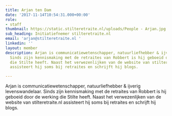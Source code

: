 ```yaml
---
title: Arjan ten Dam
date: '2017-11-14T10:54:31.000+00:00'
role:
- staff
thumbnail: https://static.stilteretraite.nl/uploads/People - Arjan.jpg
sub_heading: Initiatiefnemer stilteretraite.nl
email: 'arjan@stilteretraite.nl '
linkedin: ''
layout: member
description: Arjan is communicatiewetenschapper, natuurliefhebber & ijverig levenswandelaar.
  Sinds zijn kennismaking met de retraites van Robbert is hij geboeid door de werking
  die Stilte heeft. Naast het verwezenlijken van de website van stilteretraite.nl
  assisteert hij soms bij retraites en schrijft hij blogs.

---
```

Arjan is communicatiewetenschapper, natuurliefhebber & ijverig levenswandelaar. Sinds zijn kennismaking met de retraites van Robbert is hij geboeid door de werking die Stilte heeft. Naast het verwezenlijken van de website van stilteretraite.nl assisteert hij soms bij retraites en schrijft hij blogs.